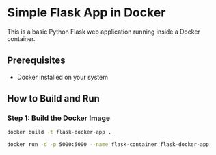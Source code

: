 
# Simple Flask App in Docker

This is a basic Python Flask web application running inside a Docker container.

## Prerequisites

- Docker installed on your system

## How to Build and Run

### Step 1: Build the Docker Image

```bash
docker build -t flask-docker-app .

docker run -d -p 5000:5000 --name flask-container flask-docker-app
